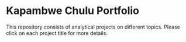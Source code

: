 # Kapambwe Chulu Portfolio

This repository consists of analytical projects on different topics. Please click on each project title for more details.
